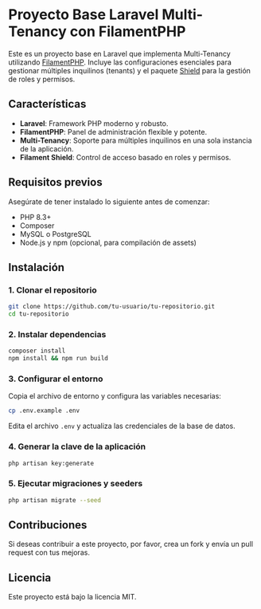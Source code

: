 # Proyecto Base Laravel Multi-Tenancy con FilamentPHP

Este es un proyecto base en Laravel que implementa Multi-Tenancy utilizando [FilamentPHP](https://filamentphp.com/). Incluye las configuraciones esenciales para gestionar múltiples inquilinos (tenants) y el paquete [Shield](https://filamentphp.com/plugins/shield) para la gestión de roles y permisos.

## Características

-   **Laravel**: Framework PHP moderno y robusto.
-   **FilamentPHP**: Panel de administración flexible y potente.
-   **Multi-Tenancy**: Soporte para múltiples inquilinos en una sola instancia de la aplicación.
-   **Filament Shield**: Control de acceso basado en roles y permisos.

## Requisitos previos

Asegúrate de tener instalado lo siguiente antes de comenzar:

-   PHP 8.3+
-   Composer
-   MySQL o PostgreSQL
-   Node.js y npm (opcional, para compilación de assets)

## Instalación

### 1. Clonar el repositorio

```bash
git clone https://github.com/tu-usuario/tu-repositorio.git
cd tu-repositorio
```

### 2. Instalar dependencias

```bash
composer install
npm install && npm run build
```

### 3. Configurar el entorno

Copia el archivo de entorno y configura las variables necesarias:

```bash
cp .env.example .env
```

Edita el archivo `.env` y actualiza las credenciales de la base de datos.

### 4. Generar la clave de la aplicación

```bash
php artisan key:generate
```

### 5. Ejecutar migraciones y seeders

```bash
php artisan migrate --seed
```

## Contribuciones

Si deseas contribuir a este proyecto, por favor, crea un fork y envía un pull request con tus mejoras.

## Licencia

Este proyecto está bajo la licencia MIT.

